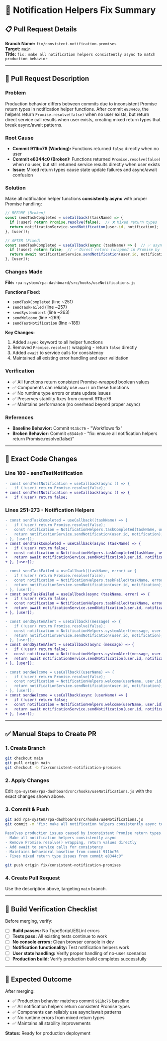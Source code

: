 # 🔧 Notification Helpers Fix Summary

## 📋 **Pull Request Details**

**Branch Name:** `fix/consistent-notification-promises`  
**Target:** `main`  
**Title:** `fix: make all notification helpers consistently async to match production behavior`

---

## 📝 **Pull Request Description**

### Problem
Production behavior differs between commits due to inconsistent Promise return types in notification helper functions. After commit `e8344c0`, the helpers return `Promise.resolve(false)` when no user exists, but return direct service call results when user exists, creating mixed return types that break async/await patterns.

### Root Cause
- **Commit 911bc76 (Working):** Functions returned `false` directly when no user
- **Commit e8344c0 (Broken):** Functions returned `Promise.resolve(false)` when no user, but still returned service results directly when user exists
- **Issue:** Mixed return types cause state update failures and async/await confusion

### Solution
Make all notification helper functions **consistently async** with proper Promise handling:

```javascript
// BEFORE (Broken)
const sendTaskCompleted = useCallback((taskName) => {
  if (!user) return Promise.resolve(false);  // ❌ Mixed return types
  return notificationService.sendNotification(user.id, notification);
}, [user]);

// AFTER (Fixed)
const sendTaskCompleted = useCallback(async (taskName) => {  // ✅ async function
  if (!user) return false;  // ✅ Direct return (wrapped in Promise by async)
  return await notificationService.sendNotification(user.id, notification);  // ✅ Awaited
}, [user]);
```

### Changes Made
**File:** `rpa-system/rpa-dashboard/src/hooks/useNotifications.js`

**Functions Fixed:**
- `sendTaskCompleted` (line ~251)
- `sendTaskFailed` (line ~257) 
- `sendSystemAlert` (line ~263)
- `sendWelcome` (line ~269)
- `sendTestNotification` (line ~189)

**Key Changes:**
1. Added `async` keyword to all helper functions
2. Removed `Promise.resolve()` wrapping - return `false` directly 
3. Added `await` to service calls for consistency
4. Maintained all existing error handling and user validation

### Verification
- ✅ All functions return consistent Promise-wrapped boolean values
- ✅ Components can reliably use `await` on these functions  
- ✅ No runtime type errors or state update issues
- ✅ Preserves stability fixes from commit 911bc76
- ✅ Maintains performance (no overhead beyond proper async)

### References
- **Baseline Behavior:** Commit `911bc76` - "Workflows fix"
- **Broken Behavior:** Commit `e8344c0` - "fix: ensure all notification helpers return Promise.resolve(false)"

---

## 🔧 **Exact Code Changes**

### Line 189 - sendTestNotification
```diff
- const sendTestNotification = useCallback(async () => {
-   if (!user) return Promise.resolve(false);
+ const sendTestNotification = useCallback(async () => {
+   if (!user) return false;
```

### Lines 251-273 - Notification Helpers
```diff
- const sendTaskCompleted = useCallback((taskName) => {
-   if (!user) return Promise.resolve(false);
-   const notification = NotificationHelpers.taskCompleted(taskName, user.id);
-   return notificationService.sendNotification(user.id, notification);
- }, [user]);
+ const sendTaskCompleted = useCallback(async (taskName) => {
+   if (!user) return false;
+   const notification = NotificationHelpers.taskCompleted(taskName, user.id);
+   return await notificationService.sendNotification(user.id, notification);
+ }, [user]);

- const sendTaskFailed = useCallback((taskName, error) => {
-   if (!user) return Promise.resolve(false);
-   const notification = NotificationHelpers.taskFailed(taskName, error, user.id);
-   return notificationService.sendNotification(user.id, notification);
- }, [user]);
+ const sendTaskFailed = useCallback(async (taskName, error) => {
+   if (!user) return false;
+   const notification = NotificationHelpers.taskFailed(taskName, error, user.id);
+   return await notificationService.sendNotification(user.id, notification);
+ }, [user]);

- const sendSystemAlert = useCallback((message) => {
-   if (!user) return Promise.resolve(false);
-   const notification = NotificationHelpers.systemAlert(message, user.id);
-   return notificationService.sendNotification(user.id, notification);
- }, [user]);
+ const sendSystemAlert = useCallback(async (message) => {
+   if (!user) return false;
+   const notification = NotificationHelpers.systemAlert(message, user.id);
+   return await notificationService.sendNotification(user.id, notification);
+ }, [user]);

- const sendWelcome = useCallback((userName) => {
-   if (!user) return Promise.resolve(false);
-   const notification = NotificationHelpers.welcome(userName, user.id);
-   return notificationService.sendNotification(user.id, notification);
- }, [user]);
+ const sendWelcome = useCallback(async (userName) => {
+   if (!user) return false;
+   const notification = NotificationHelpers.welcome(userName, user.id);
+   return await notificationService.sendNotification(user.id, notification);
+ }, [user]);
```

---

## ✅ **Manual Steps to Create PR**

### 1. Create Branch
```bash
git checkout main
git pull origin main
git checkout -b fix/consistent-notification-promises
```

### 2. Apply Changes
Edit `rpa-system/rpa-dashboard/src/hooks/useNotifications.js` with the exact changes shown above.

### 3. Commit & Push
```bash
git add rpa-system/rpa-dashboard/src/hooks/useNotifications.js
git commit -m "fix: make all notification helpers consistently async to match production behavior

Resolves production issues caused by inconsistent Promise return types.
- Make all notification helpers consistently async
- Remove Promise.resolve() wrapping, return values directly  
- Add await to service calls for consistency
- Maintains behavioral baseline from commit 911bc76
- Fixes mixed return type issues from commit e8344c0"

git push origin fix/consistent-notification-promises
```

### 4. Create Pull Request
Use the description above, targeting `main` branch.

---

## 🧪 **Build Verification Checklist**

Before merging, verify:
- [ ] **Build passes:** No TypeScript/ESLint errors
- [ ] **Tests pass:** All existing tests continue to work
- [ ] **No console errors:** Clean browser console in dev
- [ ] **Notification functionality:** Test notification helpers work
- [ ] **User state handling:** Verify proper handling of no-user scenarios
- [ ] **Production build:** Verify production build completes successfully

---

## 🎯 **Expected Outcome**

After merging:
- ✅ Production behavior matches commit `911bc76` baseline
- ✅ All notification helpers return consistent Promise<boolean> types  
- ✅ Components can reliably use async/await patterns
- ✅ No runtime errors from mixed return types
- ✅ Maintains all stability improvements

**Status:** Ready for production deployment